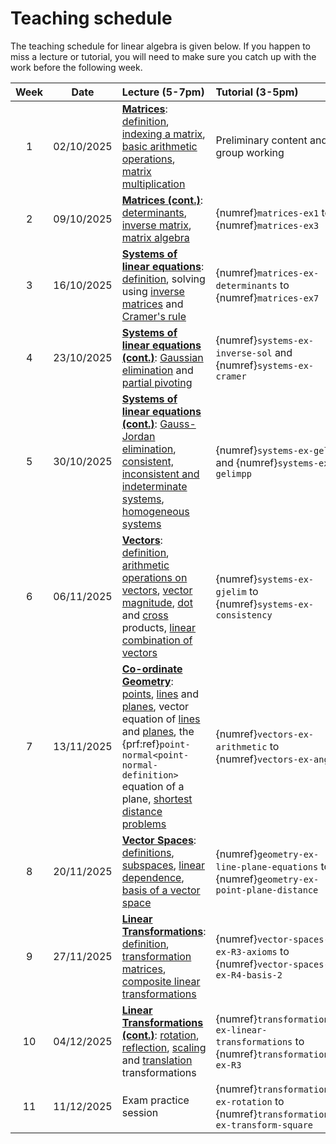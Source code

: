 # Teaching schedule

The teaching schedule for linear algebra is given below. If you happen to miss a lecture or tutorial, you will need to make sure you catch up with the work before the following week. 

| Week | Date | Lecture (5-7pm) | Tutorial (3-5pm) |
|:--:|:--:|:--|:--|
| 1  | 02/10/2025 | [**Matrices**](matrices-chapter): [definition](matrices-chapter), [indexing a matrix](indexing-a-matrix-section), [basic arithmetic operations](matrix-operations-section), [matrix multiplication](matrix-multiplication-section) | Preliminary content and group working |
| 2  | 09/10/2025 | [**Matrices (cont.)**](determinant-section): [determinants](determinant-section), [inverse matrix](inverse-matrix-section), [matrix algebra](matrix-algebra-section) | {numref}`matrices-ex1` to {numref}`matrices-ex3`|
| 3  | 16/10/2025 | [**Systems of linear equations**](systems-of-linear-equations-chapter): [definition](systems-of-linear-equations-chapter), solving using [inverse matrices](solving-systems-using-inverse-section) and [Cramer's rule](cramers-rule-section) | {numref}`matrices-ex-determinants` to {numref}`matrices-ex7` |
| 4  | 23/10/2025 | [**Systems of linear equations (cont.)**](gaussian-elimination-section): [Gaussian elimination](gaussian-elimination-section) and [partial pivoting](partial-pivoting-section) | {numref}`systems-ex-inverse-sol` and {numref}`systems-ex-cramer` |
| 5  | 30/10/2025 | [**Systems of linear equations (cont.)**](gauss-jordan-elimination-section): [Gauss-Jordan elimination](gauss-jordan-elimination-section), [consistent, inconsistent and indeterminate systems](consistent-inconsistent-and-indeterminate-systems-section), [homogeneous systems](homogeneous-systems-section) | {numref}`systems-ex-gelim` and {numref}`systems-ex-gelimpp` |
| 6  | 06/11/2025 | [**Vectors**](vectors-chapter): [definition](vectors-definition-section), [arithmetic operations on vectors](arithmetic-operations-on-vectors-section), [vector magnitude](vector-magnitude-section), [dot](dot-product-section) and [cross](cross-product-section) products, [linear combination of vectors](linear-combination-of-vectors-section) | {numref}`systems-ex-gjelim` to {numref}`systems-ex-consistency` |
| 7  | 13/11/2025 | [**Co-ordinate Geometry**](co-ordinate-geometry-chapter): [points](points-section), [lines](lines-section) and [planes](planes-section), vector equation of [lines](lines-section) and [planes](planes-section), the {prf:ref}`point-normal<point-normal-definition>` equation of a plane, [shortest distance problems](shortest-distance-problems) | {numref}`vectors-ex-arithmetic` to {numref}`vectors-ex-angle` |
| 8  | 20/11/2025 | [**Vector Spaces**](vector-spaces-chapter): [definitions](vector-spaces-definitions-section), [subspaces](subspaces-section), [linear dependence](linear-dependence-section), [basis of a vector space](basis-section) | {numref}`geometry-ex-line-plane-equations` to {numref}`geometry-ex-point-plane-distance` |
| 9  | 27/11/2025 | [**Linear Transformations**](linear-transformations-chapter): [definition](linear-transformations-chapter), [transformation matrices](transformation-matrices-section), [composite linear transformations](composite-linear-transformations-section) | {numref}`vector-spaces-ex-R3-axioms` to {numref}`vector-spaces-ex-R4-basis-2` |
| 10 | 04/12/2025 | [**Linear Transformations (cont.)**](rotation-section): [rotation](rotation-section), [reflection](reflection-section), [scaling](scaling-section) and [translation](translation-section) transformations | {numref}`transformations-ex-linear-transformations` to {numref}`transformations-ex-R3` |
| 11 | 11/12/2025 | Exam practice session | {numref}`transformations-ex-rotation` to {numref}`transformations-ex-transform-square` |




